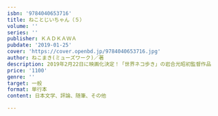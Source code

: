 ```yaml
---
isbn: '9784040653716'
title: ねことじいちゃん（５）
volume: ''
series: ''
publisher: ＫＡＤＫＡＷＡ
pubdate: '2019-01-25'
cover: 'https://cover.openbd.jp/9784040653716.jpg'
author: ねこまき(ミューズワーク)／著
description: 2019年2月22日に映画化決定！「世界ネコ歩き」の岩合光昭初監督作品
price: '1100'
genre: ''
target: 一般
format: 単行本
content: 日本文学、評論、随筆、その他

---
```

